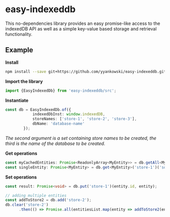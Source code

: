 # easy-indexeddb
This no-dependencies library provides an easy promise-like access to the indexedDB API as well as a simple key-value based storage and retrieval functionality.

## Example ##

**Install**
```bash
npm install --save git+https://github.com/yyankowski/easy-indexeddb.git#v1.0.0
```

**Import the library**
```typescript
import {EasyIndexedDb} from 'easy-indexeddb/src';
```

**Instantiate**
```typescript
const db = EasyIndexedDb.of({
            indexedDbInst: window.indexedDB,
            storeNames: ['store-1', 'store-2', 'store-3'],
            dbName: 'database-name'
        });
```
_The second argument is a set containing store names to be created, the third is the name of the database to be created._

**Get operations**
```typescript
const myCachedEntities: Promise<ReadonlyArray<MyEntity>> = db.getAll<MyEntity>('store-1');
const singleEntity: Promise<MyEntity> = db.get<MyEntity>('store-1')('some-unique-id');
```

**Set operations**
```typescript
const result: Promise<void> = db.put('store-1')(entity.id, entity);

// adding multiple entities
const addToStore2 = db.add('store-2');
db.clear('store-2')
      .then(() => Promise.all(entitiesList.map(entity => addToStore2(entity.id, entity))));

```
